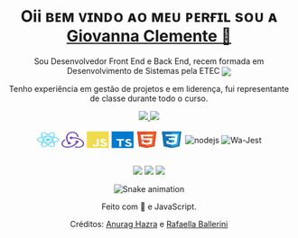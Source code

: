 <div>
  
  <h1 align="center">
     Oii ʙᴇᴍ ᴠɪɴᴅᴏ ᴀᴏ ᴍᴇᴜ ᴘᴇʀғɪʟ sᴏᴜ ᴀ  <br> 
    <a href="https://www.linkedin.com/in/giovanna-clemente-faria-2a3209329/">Giovanna Clemente  🐢</a>
  </h1>
  
  <p align="center">
    Sou Desenvolvedor Front End e Back End, recem formada em Desenvolvimento de Sistemas pela ETEC 
    <a href="#">
      <img
           width="5%" 
           align="center" 
           valign="middle" 
           src="https://leonardo-energy.org.br/wp-content/uploads/2017/07/LOGO-ETEC.jpg" 
           target="_blank" 
      />
    </a>  
  </p>
  
  <p align="center">
    Tenho experiência em gestão de projetos e em liderença, fui representante de classe durante todo o curso.
  </p>
  
</div>

<div align="center">
  <a href="https://github.com/Gigiovh">
    <img height="150em" src="https://github-readme-stats.vercel.app/api?username=Gigiovh&count_private=true&include_all_commits=true&show_icons=true&theme=dracula&hide_border=false&show_owner=true"/>
    <img height="150em" src="https://github-readme-stats.vercel.app/api/top-langs/?username=Gigiovh&theme=dracula&hide_border=false&&layout=compact"/>
  </a>
</div>

<div align="center" valign="top"><br>
  <img align="center" alt="React" height="30" width="40" src="https://raw.githubusercontent.com/devicons/devicon/master/icons/react/react-original.svg">
  <img align="center" alt="Redux" height="30" width="40" src="https://raw.githubusercontent.com/devicons/devicon/master/icons/redux/redux-original.svg">
  <img align="center" alt="Js" height="30" width="40" src="https://raw.githubusercontent.com/devicons/devicon/master/icons/javascript/javascript-plain.svg">
  <img align="center" alt="Js" height="30" width="40" src="https://raw.githubusercontent.com/devicons/devicon/master/icons/typescript/typescript-plain.svg">
  <img align="center" alt="HTML" height="30" width="40" src="https://raw.githubusercontent.com/devicons/devicon/master/icons/html5/html5-original.svg">
  <img align="center" alt="CSS" height="30" width="40" src="https://raw.githubusercontent.com/devicons/devicon/master/icons/css3/css3-original.svg">
  <img align="center" alt="nodejs" height="30" width="40" src="https://cdn.worldvectorlogo.com/logos/nodejs-icon.svg">
  <img align="center" alt="Wa-Jest" height="30" width="40" src="https://cdn.jsdelivr.net/gh/devicons/devicon/icons/jest/jest-plain.svg">

  
</div><br>

<div align="center">

  <a href="https://www.instagram.com/giioxw/" target="_blank"><img src="https://img.shields.io/badge/-Instagram-%23E4405F?style=for-the-badge&logo=instagram&logoColor=white" target="_blank"></a>
  <a href="https://www.linkedin.com/in/giovanna-clemente-faria-2a3209329/" target="_blank"><img src="https://img.shields.io/badge/-LinkedIn-%230077B5?style=for-the-badge&logo=linkedin&logoColor=white" target="_blank"></a> 
  <a href="mailto:giclementefaria@gmail.com"><img src="https://img.shields.io/badge/-Gmail-%23333?style=for-the-badge&logo=gmail&logoColor=white" target="_blank"></a>
</div>

<div align="center">

  ![Snake animation](https://github.com/danielbped/danielbped/blob/output/github-contribution-grid-snake.svg)
  
</div>

<div align="center">
  <p>Feito com 💚 e JavaScript.</p>
  <p>Créditos: <a href="https://github.com/anuraghazra/github-readme-stats">Anurag Hazra</a> e <a href="https://github.com/rafaballerini">Rafaella Ballerini</a></p>
</div>

